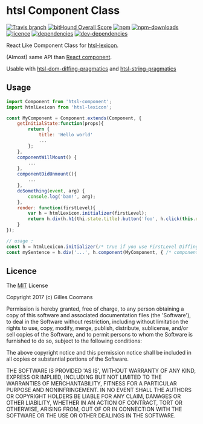 # htsl Component Class

[![Travis branch](https://img.shields.io/travis/nomocas/htsl-component/master.svg)](https://travis-ci.org/nomocas/htsl-component)
[![bitHound Overall Score](https://www.bithound.io/github/nomocas/htsl-component/badges/score.svg)](https://www.bithound.io/github/nomocas/htsl-component)
[![npm](https://img.shields.io/npm/v/htsl-component.svg)]()
[![npm-downloads](https://img.shields.io/npm/dm/htsl-component.svg)]()
[![licence](https://img.shields.io/npm/l/htsl-component.svg)](https://spdx.org/licenses/MIT)
[![dependencies](https://img.shields.io/david/nomocas/htsl-component.svg)]()
[![dev-dependencies](https://img.shields.io/david/dev/nomocas/htsl-component.svg)]()

React Like Component Class for [htsl-lexicon](https://github.com/nomocas/htsl-lexicon).

(Almost) same API than [React component](https://facebook.github.io/react/docs/react-component.html).

Usable with [htsl-dom-diffing-pragmatics](https://github.com/nomocas/htsl-dom-diffing-pragmatics) and [htsl-string-pragmatics](https://github.com/nomocas/htsl-string-pragmatics) 

## Usage

```javascript
import Component from 'htsl-component';
import htmlLexicon from 'htsl-lexicon';

const MyComponent = Component.extends(Component, {
	getInitialState:function(props){
		return {
			title: 'Hello world'
			...
		};
	},
	componentWillMount() {
		...
	},
	componentDidUnmount(){
		...
	},
	doSomething(event, arg) {
		console.log('bam!', arg);
	},
	render: function(firstLevel){
		var h = htmlLexicon.initializer(firstLevel);
		return h.div(h.h1(thi.state.title).button('foo', h.click(this.doSomething)), ...);
	}
});

// usage :
const h = htmlLexicon.initializer(/* true if you use FirstLevel Diffing, false otherwise */);
const mySentence = h.div('...', h.component(MyComponent, { /* component props */ }));

```



## Licence

The [MIT](http://opensource.org/licenses/MIT) License

Copyright 2017 (c) Gilles Coomans

Permission is hereby granted, free of charge, to any person obtaining a copy of this software and associated documentation files (the 'Software'), to deal in the Software without restriction, including without limitation the rights to use, copy, modify, merge, publish, distribute, sublicense, and/or sell copies of the Software, and to permit persons to whom the Software is furnished to do so, subject to the following conditions:

The above copyright notice and this permission notice shall be included in all copies or substantial portions of the Software.

THE SOFTWARE IS PROVIDED 'AS IS', WITHOUT WARRANTY OF ANY KIND, EXPRESS OR IMPLIED, INCLUDING BUT NOT LIMITED TO THE WARRANTIES OF MERCHANTABILITY, FITNESS FOR A PARTICULAR PURPOSE AND NONINFRINGEMENT. IN NO EVENT SHALL THE AUTHORS OR COPYRIGHT HOLDERS BE LIABLE FOR ANY CLAIM, DAMAGES OR OTHER LIABILITY, WHETHER IN AN ACTION OF CONTRACT, TORT OR OTHERWISE, ARISING FROM, OUT OF OR IN CONNECTION WITH THE SOFTWARE OR THE USE OR OTHER DEALINGS IN THE SOFTWARE.
